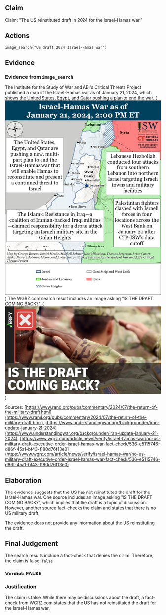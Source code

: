 ## Claim
Claim: "The US reinstituted draft in 2024 for the Israel-Hamas war."

## Actions
```
image_search("US draft 2024 Israel-Hamas war")
```

## Evidence
### Evidence from `image_search`
The Institute for the Study of War and AEI's Critical Threats Project published a map of the Israel-Hamas war as of January 21, 2024, which shows the United States, Egypt, and Qatar pushing a plan to end the war. (![image 7417](media/2025-08-29_21-25-1756502731-804372.jpg)) The WGRZ.com search result includes an image asking "IS THE DRAFT COMING BACK?". (![image 7418](media/2025-08-29_21-25-1756502732-391472.jpg))

Sources: [https://www.rand.org/pubs/commentary/2024/07/the-return-of-the-military-draft.html](https://www.rand.org/pubs/commentary/2024/07/the-return-of-the-military-draft.html), [https://www.understandingwar.org/backgrounder/iran-update-january-21-2024](https://www.understandingwar.org/backgrounder/iran-update-january-21-2024), [https://www.wgrz.com/article/news/verify/israel-hamas-war/no-us-military-draft-executive-order-israel-hamas-war-fact-check/536-e5115746-d86f-45a1-bf43-f180d76f13e0](https://www.wgrz.com/article/news/verify/israel-hamas-war/no-us-military-draft-executive-order-israel-hamas-war-fact-check/536-e5115746-d86f-45a1-bf43-f180d76f13e0)


## Elaboration
The evidence suggests that the US has not reinstituted the draft for the Israel-Hamas war. One source includes an image asking "IS THE DRAFT COMING BACK?", which implies that the draft is a topic of discussion. However, another source fact-checks the claim and states that there is no US military draft.

The evidence does not provide any information about the US reinstituting the draft.


## Final Judgement
The search results include a fact-check that denies the claim. Therefore, the claim is false. `false`


### Verdict: FALSE

### Justification
The claim is false. While there may be discussions about the draft, a fact-check from WGRZ.com states that the US has not reinstituted the draft for the Israel-Hamas war.
